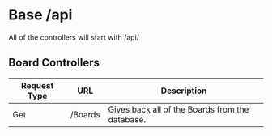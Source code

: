 # Base /api
All of the controllers will start with /api/

## Board Controllers
Request Type | URL | Description
------------ | --- | -----------
| Get | /Boards | Gives back all of the Boards from the database. |
